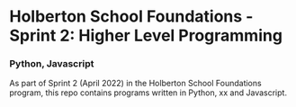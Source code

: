 # Holberton School Foundations - Sprint 2: Higher Level Programming

### Python, Javascript
As part of Sprint 2 (April 2022) in the Holberton School Foundations program, this repo
contains programs written in Python, xx and Javascript.
